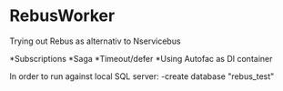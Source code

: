 RebusWorker
===========

Trying out Rebus as alternativ to Nservicebus

*Subscriptions
*Saga
*Timeout/defer
*Using Autofac as DI container


In order to run against local SQL server:
-create database "rebus_test"